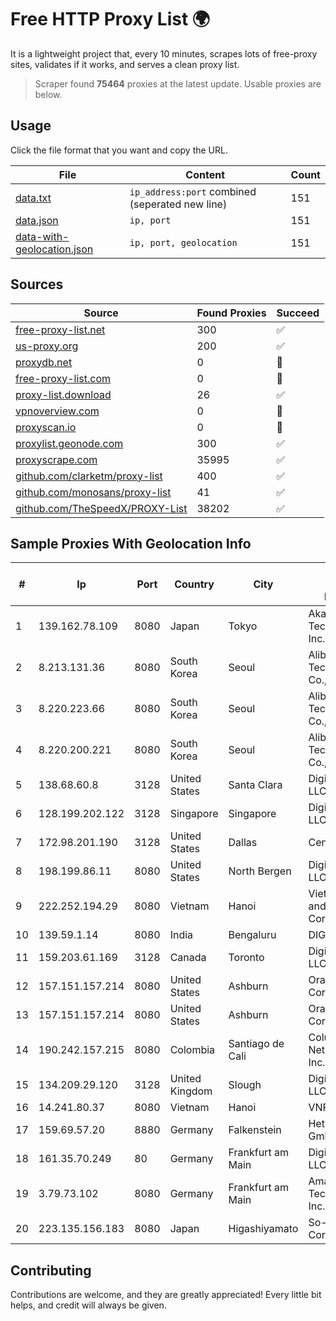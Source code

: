 
# Free HTTP Proxy List 🌍

It is a lightweight project that, every 10 minutes, scrapes lots of free-proxy sites, validates if it works, and serves a clean proxy list.


> Scraper found **75464** proxies at the latest update. Usable proxies are below.

## Usage

Click the file format that you want and copy the URL.


|File|Content|Count|
|----|-------|-----|
|[data.txt](https://raw.githubusercontent.com/themiralay/Proxy-List-World/master/data.txt)|`ip_address:port` combined (seperated new line)|151|
|[data.json](https://raw.githubusercontent.com/themiralay/Proxy-List-World/master/data.json)|`ip, port`|151|
|[data-with-geolocation.json](https://raw.githubusercontent.com/themiralay/Proxy-List-World/master/data-with-geolocation.json)|`ip, port, geolocation`|151|

## Sources

|Source|Found Proxies|Succeed|
|------|-------------|-------|
|[free-proxy-list.net](https://free-proxy-list.net)|300|✅|
|[us-proxy.org](https://www.us-proxy.org)|200|✅|
|[proxydb.net](http://proxydb.net)|0|🚫|
|[free-proxy-list.com](https://free-proxy-list.com/?page=&port=&type%5B%5D=http&type%5B%5D=https&up_time=0&search=Search)|0|🚫|
|[proxy-list.download](https://www.proxy-list.download/HTTP)|26|✅|
|[vpnoverview.com](https://vpnoverview.com/privacy/anonymous-browsing/free-proxy-servers)|0|🚫|
|[proxyscan.io](https://www.proxyscan.io)|0|🚫|
|[proxylist.geonode.com](https://proxylist.geonode.com/api/proxy-list?limit=300&page=1&sort_by=lastChecked&sort_type=desc&protocols=http,https)|300|✅|
|[proxyscrape.com](https://api.proxyscrape.com/v2/?request=displayproxies&protocol=http&timeout=10000&country=all&ssl=all&anonymity=all)|35995|✅|
|[github.com/clarketm/proxy-list](https://raw.githubusercontent.com/clarketm/proxy-list/master/proxy-list-raw.txt)|400|✅|
|[github.com/monosans/proxy-list](https://raw.githubusercontent.com/monosans/proxy-list/main/proxies/http.txt)|41|✅|
|[github.com/TheSpeedX/PROXY-List](https://raw.githubusercontent.com/TheSpeedX/PROXY-List/master/http.txt)|38202|✅|


## Sample Proxies With Geolocation Info

|#|Ip|Port|Country|City|Internet Service Provider|
|-|--|----|-------|----|-------------------------|
|1|139.162.78.109|8080|Japan|Tokyo|Akamai Technologies, Inc.|
|2|8.213.131.36|8080|South Korea|Seoul|Alibaba (US) Technology Co., Ltd.|
|3|8.220.223.66|8080|South Korea|Seoul|Alibaba (US) Technology Co., Ltd.|
|4|8.220.200.221|8080|South Korea|Seoul|Alibaba (US) Technology Co., Ltd.|
|5|138.68.60.8|3128|United States|Santa Clara|DigitalOcean, LLC|
|6|128.199.202.122|3128|Singapore|Singapore|DigitalOcean, LLC|
|7|172.98.201.190|3128|United States|Dallas|Centrilogic|
|8|198.199.86.11|8080|United States|North Bergen|DigitalOcean, LLC|
|9|222.252.194.29|8080|Vietnam|Hanoi|VietNam Post and Telecom Corporation|
|10|139.59.1.14|8080|India|Bengaluru|DIGITALOCEAN|
|11|159.203.61.169|3128|Canada|Toronto|DigitalOcean, LLC|
|12|157.151.157.214|8080|United States|Ashburn|Oracle Corporation|
|13|157.151.157.214|8080|United States|Ashburn|Oracle Corporation|
|14|190.242.157.215|8080|Colombia|Santiago de Cali|Columbus Networks USA, Inc.|
|15|134.209.29.120|3128|United Kingdom|Slough|DigitalOcean, LLC|
|16|14.241.80.37|8080|Vietnam|Hanoi|VNPT|
|17|159.69.57.20|8880|Germany|Falkenstein|Hetzner Online GmbH|
|18|161.35.70.249|80|Germany|Frankfurt am Main|DigitalOcean, LLC|
|19|3.79.73.102|8080|Germany|Frankfurt am Main|Amazon Technologies Inc.|
|20|223.135.156.183|8080|Japan|Higashiyamato|So-net Corporation|



## Contributing

Contributions are welcome, and they are greatly appreciated! Every
little bit helps, and credit will always be given.

